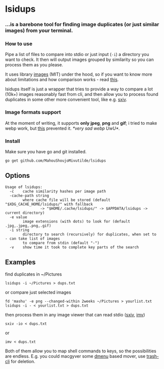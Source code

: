 
# lsidups

### ...is a barebone tool for finding image duplicates (or just similar images) from your terminal.

### How to use
Pipe a list of files to compare into stdio or just input (`-i`) a directory you want to check. It then will output images grouped by similarity so you can process them as you please.

It uses library [images](https://github.com/vitali-fedulov/images) (MIT) under the hood, so if you want to know more about  limitations  and how comparison works - read [this](https://similar.pictures/algorithm-for-perceptual-image-comparison.html).

lsidups itself is just a wrapper that tries to provide a way to compare a lot (10k+) images reasonably fast from cli, and then allow you to process found duplicates in some other more convenient tool, like e.g. [sxiv](https://github.com/muennich/sxiv).

### Image formats support

At the moment of writing, it supports **only** **jpeg**, **png** and **gif**; i tried to make webp work, but [this](https://github.com/golang/go/issues/38341) prevented it.  _\*very sad webp UwU\*._

### Install

Make sure you have go and git installed.

```
go get github.com/MahouShoujoMivutilde/lsidups
```

## Options

```
Usage of lsidups:
  -c    cache similarity hashes per image path
  -cache-path string
        where cache file will be stored (default "$XDG_CACHE_HOME/lsidups/" with fallback
                -> "$HOME/.cache/lsidups/" -> $APPDATA/lsidups -> current directory)
  -e value
        image extensions (with dots) to look for (default .jpg,.jpeg,.png,.gif)
  -i string
        directory to search (recursively) for duplicates, when set to - can take list of images
        to compare from stdin (default "-")
  -v    show time it took to complete key parts of the search
```

## Examples

find duplicates in ~/Pictures

```
lsidups -i ~/Pictures > dups.txt
```

or compare just selected images
```
fd 'mashu' -e png --changed-within 2weeks ~/Pictures > yourlist.txt
lsidups -i - < yourlist.txt > dups.txt
```

then process them in any image viewer that can read stdio ([sxiv](https://github.com/muennich/sxiv), [imv](https://github.com/eXeC64/imv))

```
sxiv -io < dups.txt
```
or

```
imv < dups.txt
```

Both of them allow you to map shell commands to keys, so the possibilities are endless. E.g. you could macgyver some [dmenu](https://tools.suckless.org/dmenu/) based mover, use [trash-cli](https://github.com/andreafrancia/trash-cli) for deletion.
